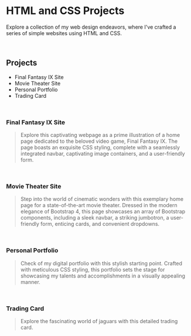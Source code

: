 # HTML and CSS Projects

Explore a collection of my web design endeavors, where I've crafted a series of simple websites using HTML and CSS.


<br/>


## Projects
- Final Fantasy IX Site
- Movie Theater Site
- Personal Portfolio
- Trading Card
<br/>

### Final Fantasy IX Site
> Explore this captivating webpage as a prime illustration of a home page dedicated to the beloved video game, Final Fantasy IX. The page boasts an exquisite CSS styling, complete with a seamlessly integrated navbar, captivating image containers, and a user-friendly form.
<br/>

### Movie Theater Site
>Step into the world of cinematic wonders with this exemplary home page for a state-of-the-art movie theater. Dressed in the modern elegance of Bootstrap 4, this page showcases an array of Bootstrap components, including a sleek navbar, a striking jumbotron, a user-friendly form, enticing cards, and convenient dropdowns.
<br/>

### Personal Portfolio
>Check of my digital portfolio with this stylish starting point. Crafted with meticulous CSS styling, this portfolio sets the stage for showcasing my talents and accomplishments in a visually appealing manner.
<br/>

### Trading Card
>Explore the fascinating world of jaguars with this detailed trading card. 
<br/>